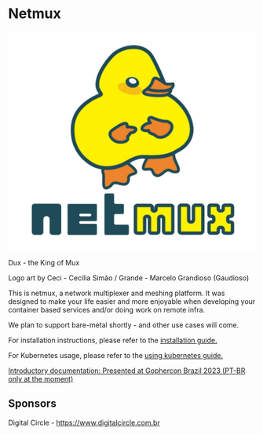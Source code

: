 # Netmux

![Dux the King of Mux](zarf/docs/dux-netmux.png "Dux - The King of Mux")

Dux - the King of Mux

Logo art by Ceci - Cecilia Simão / Grande - Marcelo Grandioso (Gaudioso)

This is netmux, a network multiplexer and meshing platform.
It was designed to make your life easier and more enjoyable when
developing your container based services and/or doing work on remote infra.

We plan to support bare-metal shortly - and other use cases will come.

For installation instructions, please refer to the [installation guide.](./zarf/docs/guides/install.md)

For Kubernetes usage, please refer to the [using kubernetes guide.](./zarf/docs/guides/using-kubernetes.md)

[Introductory documentation: Presented at Gophercon Brazil 2023 (PT-BR only at the moment)](./zarf/docs/gophercon-br-2023-presentation/Apresentação%20GopherCon%20BR%20_%202023%20-%20Netmux.pdf)

## Sponsors

Digital Circle - https://www.digitalcircle.com.br